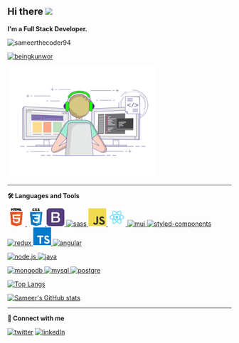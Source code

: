 ## Hi there <img src="https://media.giphy.com/media/hvRJCLFzcasrR4ia7z/giphy.gif" width="25px">

**I'm a Full Stack Developer.**

<img src="https://komarev.com/ghpvc/?username=sameerthecoder94&label=Profile%20views&color=0e75b6&style=flat" alt="sameerthecoder94" />

<a href="https://twitter.com/beingkunwor" target="blank"><img src="https://img.shields.io/twitter/follow/beingkunwor?logo=twitter&style=for-the-badge" alt="beingkunwor" /></a>

<img src="./coder.gif" height="250px">

---

**🛠️ Languages and Tools**

<a href="https://www.w3schools.com/html/" target="_blank"> <img src="https://raw.githubusercontent.com/github/explore/80688e429a7d4ef2fca1e82350fe8e3517d3494d/topics/html/html.png" alt="html" width="40" height="40"/> </a>
<a href="https://www.w3schools.com/css/default.asp" target="_blank"> <img src="https://raw.githubusercontent.com/github/explore/80688e429a7d4ef2fca1e82350fe8e3517d3494d/topics/css/css.png" alt="css" width="40" height="40"/> </a>
<a href="https://getbootstrap.com/" target="_blank"> <img src="https://raw.githubusercontent.com/github/explore/80688e429a7d4ef2fca1e82350fe8e3517d3494d/topics/bootstrap/bootstrap.png" alt="bootstrap" width="40" height="40"/> </a>
<a href="https://sass-lang.com/" target="_blank"> <img src="https://sass-lang.com/assets/img/logos/logo-b6e1ef6e.svg" alt="sass" width="40" height="40"/> </a>
<a href="https://www.w3schools.com/js/" target="_blank"> <img src="https://raw.githubusercontent.com/github/explore/80688e429a7d4ef2fca1e82350fe8e3517d3494d/topics/javascript/javascript.png" alt="javascript" width="40" height="40"/> </a>
<a href="https://reactjs.org/" target="_blank"> <img src="https://raw.githubusercontent.com/github/explore/80688e429a7d4ef2fca1e82350fe8e3517d3494d/topics/react/react.png" alt="react" width="40" height="40"/> </a>
<a href="https://mui.com/" target="_blank"> <img src="https://mui.com/static/logo.png" alt="mui" width="40" height="40"/> </a>
<a href="https://styled-components.com/" target="_blank"> <img src="https://styled-components.com/logo.png" alt="styled-components" width="40" height="40"/> </a>
<a href="https://redux.js.org/" target="_blank"> <img src="https://d33wubrfki0l68.cloudfront.net/0834d0215db51e91525a25acf97433051f280f2f/c30f5/img/redux.svg" alt="redux" width="40" height="40"/> </a>
<a href="https://www.typescriptlang.org/" target="_blank"> <img src="https://raw.githubusercontent.com/github/explore/80688e429a7d4ef2fca1e82350fe8e3517d3494d/topics/typescript/typescript.png" alt="typescript" width="40" height="40"/> </a>
<a href="https://angular.io" target="_blank"> <img src="https://angular.io/assets/images/logos/angular/angular.svg" alt="angular" width="40" height="40"/> </a>

<a href="https://nodejs.org/en/" target="_blank"> <img src="https://nodejs.org/static/images/logo.svg" alt="node.js" width="40" height="40"/> </a>
<a href="https://www.oracle.com/java/" target="_blank"> <img src="https://upload.wikimedia.org/wikipedia/en/3/30/Java_programming_language_logo.svg" alt="java" width="40" height="40"/> </a>

<a href="https://www.mongodb.com/" target="_blank"> <img src="https://www.opc-router.de/wp-content/uploads/2021/03/mongodb_thumbnail.png" alt="mongodb" width="40" height="40"/> </a>
<a href="https://www.mysql.com/" target="_blank"> <img src="https://www.mysql.com/common/logos/logo-mysql-170x115.png" alt="mysql" width="40" height="40"/> </a>
<a href="https://www.postgresql.org/" target="_blank"> <img src="https://www.postgresql.org/media/img/about/press/elephant.png" alt="postgre" width="40" height="40"/> </a>

[![Top Langs](https://github-readme-stats.vercel.app/api/top-langs/?username=sameerthecoder94&layout=compact&theme=onedark)](https://github.com/anuraghazra/github-readme-stats)

[![Sameer's GitHub stats](https://github-readme-stats.vercel.app/api?username=sameerthecoder94&count_private=true&show_icons=true&theme=onedark)](https://github.com/anuraghazra/github-readme-stats)

---

**🔗 Connect with me**

<a href="https://twitter.com/beingkunwor" target="blank"><img src="https://raw.githubusercontent.com/rahuldkjain/github-profile-readme-generator/master/src/images/icons/Social/twitter.svg" alt="twitter" height="30" width="40" /></a>
<a href="https://www.linkedin.com/in/sameer-kunwor" target="blank"><img src="https://cdn-icons-png.flaticon.com/512/174/174857.png" alt="linkedIn" height="30" width="40" /></a>
